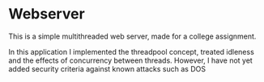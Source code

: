 # Webserver
This is a simple multithreaded web server, made for a college assignment.

In this application I implemented the threadpool concept, treated idleness and the effects of concurrency between threads. However, I have not yet added security criteria against known attacks such as DOS

